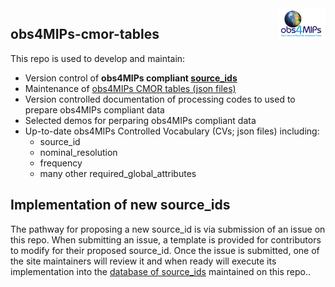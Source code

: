 <img src="assets/imgs/obs4MIPsRLogo.png" width="15%" height="15%" align="right" />

## obs4MIPs-cmor-tables ##

This repo is used to develop and maintain:

- Version control of **obs4MIPs compliant [source_ids](https://github.com/PCMDI/obs4MIPs-cmor-tables/blob/master/obs4MIPs_source_id.json)** 
- Maintenance of [obs4MIPs CMOR tables (json files)](https://github.com/PCMDI/obs4MIPs-cmor-tables/tree/master/Tables)
- Version controlled documentation of processing codes to used to prepare obs4MIPs compliant data
- Selected demos for perparing obs4MIPs compliant data
- Up-to-date obs4MIPs Controlled Vocabulary (CVs; json files) including: 
    - source_id
    - nominal_resolution
    - frequency
    - many other required_global_attributes 

## Implementation of new source_ids 

The pathway for proposing a new source_id is via submission of an issue on this repo. When submitting an issue, a template is provided for contributors to modify for their proposed source_id.  Once the issue is submitted, one of the site maintainers will review it and when ready will execute its implementation into the [database of source_ids](https://github.com/PCMDI/obs4MIPs-cmor-tables/blob/master/obs4MIPs_source_id.json) maintained on this repo.. 
